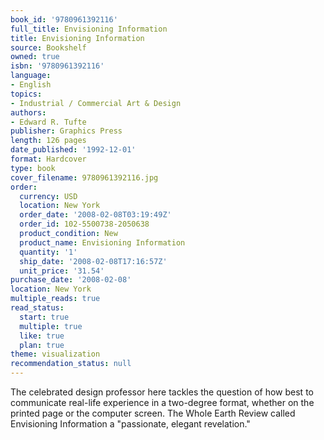```yaml
---
book_id: '9780961392116'
full_title: Envisioning Information
title: Envisioning Information
source: Bookshelf
owned: true
isbn: '9780961392116'
language:
- English
topics:
- Industrial / Commercial Art & Design
authors:
- Edward R. Tufte
publisher: Graphics Press
length: 126 pages
date_published: '1992-12-01'
format: Hardcover
type: book
cover_filename: 9780961392116.jpg
order:
  currency: USD
  location: New York
  order_date: '2008-02-08T03:19:49Z'
  order_id: 102-5500738-2050638
  product_condition: New
  product_name: Envisioning Information
  quantity: '1'
  ship_date: '2008-02-08T17:16:57Z'
  unit_price: '31.54'
purchase_date: '2008-02-08'
location: New York
multiple_reads: true
read_status:
  start: true
  multiple: true
  like: true
  plan: true
theme: visualization
recommendation_status: null
---
```

The celebrated design professor here tackles the question of how best to communicate real-life experience in a two-degree format, whether on the printed page or the computer screen. The Whole Earth Review called Envisioning Information a "passionate, elegant revelation."
